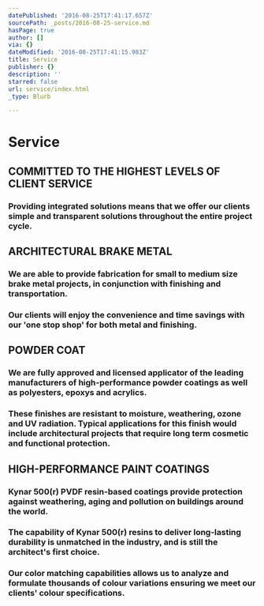 ```yaml
---
datePublished: '2016-08-25T17:41:17.657Z'
sourcePath: _posts/2016-08-25-service.md
hasPage: true
author: []
via: {}
dateModified: '2016-08-25T17:41:15.983Z'
title: Service
publisher: {}
description: ''
starred: false
url: service/index.html
_type: Blurb

---
```

# Service

## COMMITTED TO THE HIGHEST LEVELS OF CLIENT SERVICE

### Providing integrated solutions means that we offer our clients simple and transparent solutions throughout the entire project cycle.

## ARCHITECTURAL BRAKE METAL

### We are able to provide fabrication for small to medium size brake metal projects, in conjunction with finishing and transportation.

### Our clients will enjoy the convenience and time savings with our 'one stop shop' for both metal and finishing.

## POWDER COAT

### We are fully approved and licensed applicator of the leading manufacturers of high-performance powder coatings as well as polyesters, epoxys and acrylics.

### These finishes are resistant to moisture, weathering, ozone and UV radiation. Typical applications for this finish would include architectural projects that require long term cosmetic and functional protection.

## HIGH-PERFORMANCE PAINT COATINGS

### Kynar 500(r) PVDF resin-based coatings provide protection against weathering, aging and pollution on buildings around the world.

### The capability of Kynar 500(r) resins to deliver long-lasting durability is unmatched in the industry, and is still the architect's first choice.

### Our color matching capabilities allows us to analyze and formulate thousands of colour variations ensuring we meet our clients' colour specifications.